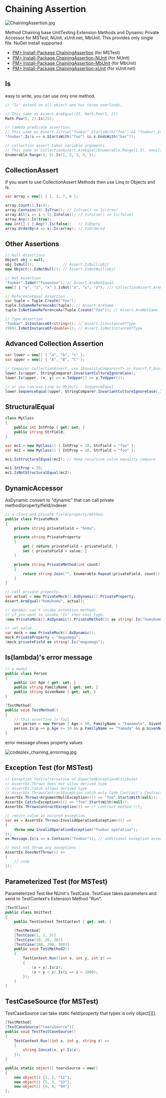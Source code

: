 # Chaining Assertion

![ChainingAssertion.jpg](.contents/ChainingAssertion.jpg)

Method Chaining base UnitTesting Extension Methods and Dynamic Private Accessor for MSTest, NUnit, xUnit.net, MbUnit. This provides only single file.
NuGet install supported

- [PM> Install-Package ChainingAssertion](https://www.nuget.org/packages/ChainingAssertion) (for MSTest)
- [PM> Install-Package ChainingAssertion-NUnit](http://nuget.org/List/Packages/ChainingAssertion-NUnit) (for NUnit)
- [PM> Install-Package ChainingAssertion-MbUnit](http://nuget.org/List/Packages/ChainingAssertion-MbUnit) (for MbUnit)
- [PM> Install-Package ChainingAssertion-xUnit](http://nuget.org/List/Packages/ChainingAssertion-xUnit) (for xUnit.net)

## Is

easy to write, you can use only one method.

```csharp
// "Is" extend on all object and has three overloads.

// This same as Assert.AreEqual(25, Math.Pow(5, 2))
Math.Pow(5, 2).Is(25);

// lambda predicate assertion.
// This same as Assert.IsTrue("foobar".StartsWith("foo") && "foobar".EndWith("bar"))
"foobar".Is(s => s.StartsWith("foo") && s.EndsWith("bar"));

// collection assert takes variable arguments
// This same as CollectionAssert.AreEqual(Enumerable.Range(1,5), new[]{1, 2, 3, 4, 5})
Enumerable.Range(1, 5).Is(1, 2, 3, 4, 5);
```

## CollectionAssert

if you want to use CollectionAssert Methods then use Linq to Objects and Is.

```csharp
var array = new[] { 1, 3, 7, 8 };

array.Count().Is(4);
array.Contains(8).IsTrue(); // IsTrue() == Is(true)
array.All(i => i < 5).IsFalse(); // IsFalse() == Is(false)
array.Any().Is(true);
new int[] { }.Any().Is(false);   // IsEmpty
array.OrderBy(x => x).Is(array); // IsOrdered
```

## Other Assertions

```csharp
// Null Assertions
Object obj = null;
obj.IsNull();             // Assert.IsNull(obj)
new Object().IsNotNull(); // Assert.IsNotNull(obj)

// Not Assertion
"foobar".IsNot("fooooooo"); // Assert.AreNotEqual
new[] { "a", "z", "x" }.IsNot("a", "x", "z"); /// CollectionAssert.AreNotEqual

// ReferenceEqual Assertion
var tuple = Tuple.Create("foo");
tuple.IsSameReferenceAs(tuple); // Assert.AreSame
tuple.IsNotSameReferenceAs(Tuple.Create("foo")); // Assert.AreNotSame

// Type Assertion
"foobar".IsInstanceOf<string>(); // Assert.IsInstanceOfType
(999).IsNotInstanceOf<double>(); // Assert.IsNotInstanceOfType
```

## Advanced Collection Assertion

```csharp
var lower = new[] { "a", "b", "c" };
var upper = new[] { "A", "B", "C" };

// Comparer CollectionAssert, use IEqualityComparer<T> or Func<T,T,bool> delegate
lower.Is(upper, StringComparer.InvariantCultureIgnoreCase);
lower.Is(upper, (x, y) => x.ToUpper() == y.ToUpper());

// or you can use Linq to Objects - SequenceEqual
lower.SequenceEqual(upper, StringComparer.InvariantCultureIgnoreCase).Is(true);
```

## StructuralEqual

```csharp
class MyClass
{
    public int IntProp { get; set; }
    public string StrField;
}

var mc1 = new MyClass() { IntProp = 10, StrField = "foo" };
var mc2 = new MyClass() { IntProp = 10, StrField = "foo" };

mc1.IsStructuralEqual(mc2); // deep recursive value equality compare

mc1.IntProp = 20;
mc1.IsNotStructuralEqual(mc2);
```

## DynamicAccessor

AsDynamic convert to "dynamic" that can call private method/property/field/indexer.

```csharp
// a class and private field/property/method.
public class PrivateMock
{
    private string privateField = "homu";

    private string PrivateProperty
    {
        get { return privateField + privateField; }
        set { privateField = value; }
    }

    private string PrivateMethod(int count)
    {
        return string.Join("", Enumerable.Repeat(privateField, count));
    }
}

// call private property.
var actual = new PrivateMock().AsDynamic().PrivateProperty;
Assert.AreEqual("homuhomu", actual);

// dynamic can't invoke extension methods.
// if you want to invoke "Is" then cast type.
(new PrivateMock().AsDynamic().PrivateMethod(3) as string).Is("homuhomuhomu");

// set value
var mock = new PrivateMock().AsDynamic();
mock.PrivateProperty = "mogumogu";
(mock.privateField as string).Is("mogumogu");
```

## Is(lambda)'s error message

```csharp
// a model
public class Person
{
    public int Age { get; set; }
    public string FamilyName { get; set; }
    public string GivenName { get; set; }
}

[TestMethod]
public void TestMethod()
{
    // this assertion is fail
    var person = new Person { Age = 50, FamilyName = "Yamamoto", GivenName = "Tasuke" };
    person.Is(p => p.Age <= 10 && p.FamilyName == "Yamada" && p.GivenName == "Tarou");
}
```

error message shows property values

![codeplex_chaining_errormsg.jpg](.contents/codeplex_chaining_errormsg.jpg)

## Exception Test (for MSTest)

```csharp
// Exception Test(alternative of ExpectedExceptionAttribute)
// AssertEx.Throws does not allow derived type
// AssertEx.Catch allows derived type
// AssertEx.ThrowsContractException catch only Code Contract's ContractException
AssertEx.Throws<ArgumentNullException>(() => "foo".StartsWith(null));
AssertEx.Catch<Exception>(() => "foo".StartsWith(null));
AssertEx.ThrowsContractException(() => /* contract method */);

// return value is occured exception
var ex = AssertEx.Throws<InvalidOperationException>(() =>
{
    throw new InvalidOperationException("foobar operation");
});
ex.Message.Is(s => s.Contains("foobar")); // additional exception assertion

// must not throw any exceptions
AssertEx.DoesNotThrow(() =>
{
    // code
});
```

## Parameterized Test (for MSTest)

Parameterized Test like NUnit's TestCase.
TestCase takes parameters and send to TestContext's Extension Method "Run".

```csharp
[TestClass]
public class UnitTest
{
    public TestContext TestContext { get; set; }

    [TestMethod]
    [TestCase(1, 2, 3)]
    [TestCase(10, 20, 30)]
    [TestCase(100, 200, 300)]
    public void TestMethod2()
    {
        TestContext.Run((int x, int y, int z) =>
        {
            (x + y).Is(z);
            (x + y + z).Is(i => i < 1000);
        });
    }
}
```

## TestCaseSource (for MSTest)

TestCaseSource can take static field/property that types is only object[][].

```csharp
[TestMethod]
[TestCaseSource("toaruSource")]
public void TestTestCaseSource()
{
    TestContext.Run((int x, int y, string z) =>
    {
        string.Concat(x, y).Is(z);
    });
}

public static object[] toaruSource = new[]
{
    new object[] {1, 1, "11"},
    new object[] {5, 3, "53"},
    new object[] {9, 4, "94"}
};
```
